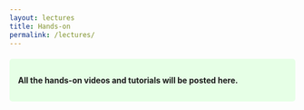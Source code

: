 ```yaml
---
layout: lectures
title: Hands-on
permalink: /lectures/
---
```

<div style="background-color: #e6ffe6; padding: 15px; border-radius: 5px; margin-top: 20px;">
<p><strong>All the hands-on videos and tutorials will be posted here.</strong></p>
</div>